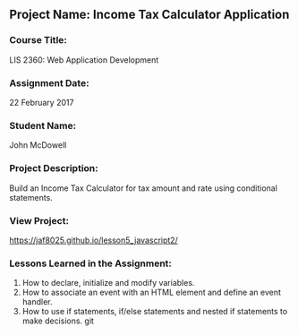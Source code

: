 ## Project Name:  Income Tax Calculator Application

### Course Title:
LIS 2360:  Web Application Development

### Assignment Date:  
22 February 2017

### Student Name:  
John McDowell

### Project Description:
Build an Income Tax Calculator for tax amount and rate using conditional statements.

### View Project:
https://jaf8025.github.io/lesson5_javascript2/


### Lessons Learned in the Assignment:
1. How to declare, initialize and modify variables.
2. How to associate an event with an HTML element and define an event handler.
3. How to use if statements, if/else statements and nested if statements to make decisions.  git 